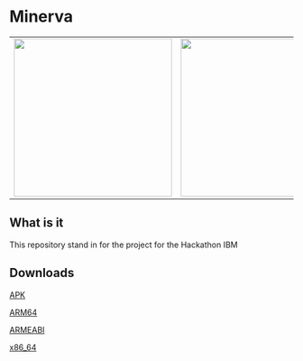 # Minerva

<table>
  <tr>
    <td><img src="https://user-images.githubusercontent.com/87771786/127694171-38b32d31-58d6-49f5-b88a-b7aee7c55b43.png" width="280px" /></td>
    <td><img src="" width="280px" /></td>
    <td><img src="" width="280px" /></td>
    <td><img src="" width="280px" /></td>
    <td><img src="" width="280px" /></td>

 
</table>


## What is it

This repository stand in for the project for the Hackathon IBM


## Downloads

[APK]()

[ARM64]()

[ARMEABI]()

[x86_64]()



